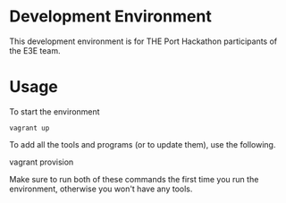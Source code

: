 Development Environment
=======================

This development environment is for THE Port Hackathon participants of the E3E team.

Usage
=====

To start the environment

    vagrant up

To add all the tools and programs (or to update them), use the following.

   vagrant provision

Make sure to run both of these commands the first time you run the environment, otherwise you won't have any tools.
